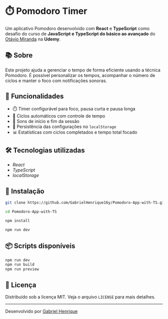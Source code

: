 # ⏱️ Pomodoro Timer

Um aplicativo Pomodoro desenvolvido com **React** e **TypeScript** como desafio do curso de **JavaScript e TypeScript do básico ao avançado** do [Otávio Miranda](https://www.udemy.com/user/luiz-otavio-miranda/) na **Udemy**.

## 📚 Sobre

Este projeto ajuda a gerenciar o tempo de forma eficiente usando a técnica Pomodoro. É possível personalizar os tempos, acompanhar o número de ciclos e manter o foco com notificações sonoras.

## 🎯 Funcionalidades

- ⏱️ Timer configurável para foco, pausa curta e pausa longa
- 🔄 Ciclos automáticos com controle de tempo
- 🔔 Sons de início e fim da sessão
- 💾 Persistência das configurações no `localStorage`
- 📊 Estatísticas com ciclos completados e tempo total focado

## 🛠️ Tecnologias utilizadas

- *React*
- *TypeScript*
- *localStorage*

## 🚀 Instalação

```bash
git clone https://github.com/GabrielHenrique16y/Pomodoro-App-with-TS.git

cd Pomodoro-App-with-TS

npm install

npm run dev
```

## 📦 Scripts disponíveis

```bash
npm run dev
npm run build
npm run preview  
```
## 📄 Licença

Distribuído sob a licença MIT. Veja o arquivo `LICENSE` para mais detalhes.

---

Desenvolvido por [Gabriel Henrique](https://github.com/GabrielHenrique16y)
